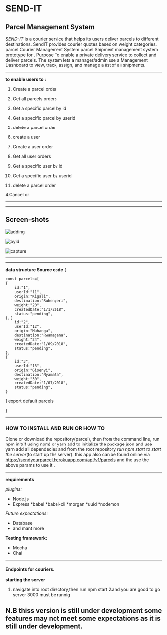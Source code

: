 # SEND-IT

## Parcel Management System

*SEND-IT* is a courier service that helps its users deliver parcels to different destinations. SendIT provides courier quotes based on weight categories.  parcel Courier Management System parcel Shipment management system prototype for .  Purpose To enable a private delivery service to collect and deliver parcels. The system lets a manager/admin use a Management Dashboard to view, track, assign, and manage a list of all shipments.

---

**to enable users to :**

 1. Create a parcel order 
 2. Get all parcels orders
 3. Get a specific parcel by id
 4. Get a specific parcel by userid
 5. delete a parcel order 
 6. create a user
  
 1. Create a user order 
 2. Get all user orders
 3. Get a specific user by id
 4. Get a specific user by userid
 5. delete a parcel order
 
 4.Cancel or  

---
--- 
## Screen-shots
 
 ![adding](https://user-images.githubusercontent.com/15107339/48858240-8a548280-edc3-11e8-83a4-ad391e5eb422.png)
 
 
![byid](https://user-images.githubusercontent.com/15107339/48858709-ba505580-edc4-11e8-9dc7-b722f7837e6a.png)

![capture](https://user-images.githubusercontent.com/15107339/48858731-c6d4ae00-edc4-11e8-960c-128a8ae0472f.PNG)

---
---
**data structure  Source code**
{

    const parcels=[
    {
        id:"1",
        userId:"11",
        origin:"Kigali",
        destination:"Ruhengeri",
        weight:"20",
        createdDate:"1/1/2018",
        status:"pending",
    },{
        id:"2",
        userId:"12",
        origin:"Muhanga",
        destination:"Rwamagana",
        weight:"24",
        createdDate:"1/09/2018",
        status:"pending",
    },
    {
        id:"3",
        userId:"13",
        origin:"Gisenyi",
        destination:"Nyamata",
        weight:"30",
        createdDate:"1/07/2018",
        status:"pending",
    }
]
export default parcels

}

---
### HOW TO INSTALL AND RUN OR HOW TO 


Clone or download the repository(parcel), then from the command line, run npm init(if using npm) or yarn add to initialize the package json and use yarn add all dependecies and from the root repository *run npm start to start the server*(to start up the server). this app also can be found online via https://sendyourparcel.herokuapp.com/api/v1/parcels and the use the above params to use it .

---

**requirements**

*plugins:*

* Node.js
* Express
*babel
*babel-cli
*morgan
*uuid
*nodemon

*Future expectations:*

* Database
* and mant more

**Testing framework:**

* Mocha
* Chai

---

#### Endpoints for couriers.


**starting the server**

1. navigate into root directory,then run npm start 
2.and you are good to go server 3000 must be runnig


## N.B thiss version is still under development some features may not meet some expectations as it is still under development.
